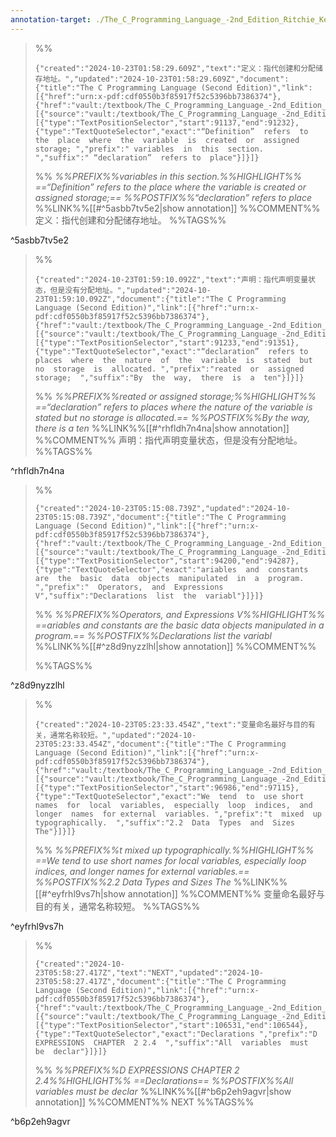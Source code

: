 ```yaml
---
annotation-target: ./The_C_Programming_Language_-2nd_Edition_Ritchie_Kernighan.pdf
---
```





>%%
>```annotation-json
>{"created":"2024-10-23T01:58:29.609Z","text":"定义：指代创建和分配储存地址。","updated":"2024-10-23T01:58:29.609Z","document":{"title":"The C Programming Language (Second Edition)","link":[{"href":"urn:x-pdf:cdf0550b3f85917f52c5396bb7386374"},{"href":"vault:/textbook/The_C_Programming_Language_-2nd_Edition_Ritchie_Kernighan.pdf"}],"documentFingerprint":"cdf0550b3f85917f52c5396bb7386374"},"uri":"vault:/textbook/The_C_Programming_Language_-2nd_Edition_Ritchie_Kernighan.pdf","target":[{"source":"vault:/textbook/The_C_Programming_Language_-2nd_Edition_Ritchie_Kernighan.pdf","selector":[{"type":"TextPositionSelector","start":91137,"end":91232},{"type":"TextQuoteSelector","exact":"“Definition”  refers  to the  place  where  the  variable  is  created  or  assigned  storage; ","prefix":" variables  in  this  section.  ","suffix":" “declaration”  refers to  place"}]}]}
>```
>%%
>*%%PREFIX%%variables  in  this  section.%%HIGHLIGHT%% ==“Definition”  refers  to the  place  where  the  variable  is  created  or  assigned  storage;== %%POSTFIX%%“declaration”  refers to  place*
>%%LINK%%[[#^5asbb7tv5e2|show annotation]]
>%%COMMENT%%
>定义：指代创建和分配储存地址。
>%%TAGS%%
>
^5asbb7tv5e2


>%%
>```annotation-json
>{"created":"2024-10-23T01:59:10.092Z","text":"声明：指代声明变量状态，但是没有分配地址。","updated":"2024-10-23T01:59:10.092Z","document":{"title":"The C Programming Language (Second Edition)","link":[{"href":"urn:x-pdf:cdf0550b3f85917f52c5396bb7386374"},{"href":"vault:/textbook/The_C_Programming_Language_-2nd_Edition_Ritchie_Kernighan.pdf"}],"documentFingerprint":"cdf0550b3f85917f52c5396bb7386374"},"uri":"vault:/textbook/The_C_Programming_Language_-2nd_Edition_Ritchie_Kernighan.pdf","target":[{"source":"vault:/textbook/The_C_Programming_Language_-2nd_Edition_Ritchie_Kernighan.pdf","selector":[{"type":"TextPositionSelector","start":91233,"end":91351},{"type":"TextQuoteSelector","exact":"“declaration”  refers to  places  where  the  nature  of  the  variable  is  stated  but  no  storage  is  allocated. ","prefix":"reated  or  assigned  storage;  ","suffix":"By  the  way,  there  is  a  ten"}]}]}
>```
>%%
>*%%PREFIX%%reated  or  assigned  storage;%%HIGHLIGHT%% ==“declaration”  refers to  places  where  the  nature  of  the  variable  is  stated  but  no  storage  is  allocated.== %%POSTFIX%%By  the  way,  there  is  a  ten*
>%%LINK%%[[#^rhfldh7n4na|show annotation]]
>%%COMMENT%%
>声明：指代声明变量状态，但是没有分配地址。
>%%TAGS%%
>
^rhfldh7n4na


>%%
>```annotation-json
>{"created":"2024-10-23T05:15:08.739Z","updated":"2024-10-23T05:15:08.739Z","document":{"title":"The C Programming Language (Second Edition)","link":[{"href":"urn:x-pdf:cdf0550b3f85917f52c5396bb7386374"},{"href":"vault:/textbook/The_C_Programming_Language_-2nd_Edition_Ritchie_Kernighan.pdf"}],"documentFingerprint":"cdf0550b3f85917f52c5396bb7386374"},"uri":"vault:/textbook/The_C_Programming_Language_-2nd_Edition_Ritchie_Kernighan.pdf","target":[{"source":"vault:/textbook/The_C_Programming_Language_-2nd_Edition_Ritchie_Kernighan.pdf","selector":[{"type":"TextPositionSelector","start":94200,"end":94287},{"type":"TextQuoteSelector","exact":"ariables  and  constants  are  the  basic  data  objects  manipulated  in  a  program. ","prefix":"  Operators,  and  Expressions V","suffix":"Declarations  list  the  variabl"}]}]}
>```
>%%
>*%%PREFIX%%Operators,  and  Expressions V%%HIGHLIGHT%% ==ariables  and  constants  are  the  basic  data  objects  manipulated  in  a  program.== %%POSTFIX%%Declarations  list  the  variabl*
>%%LINK%%[[#^z8d9nyzzlhl|show annotation]]
>%%COMMENT%%
>
>%%TAGS%%
>
^z8d9nyzzlhl


>%%
>```annotation-json
>{"created":"2024-10-23T05:23:33.454Z","text":"变量命名最好与目的有关，通常名称较短。","updated":"2024-10-23T05:23:33.454Z","document":{"title":"The C Programming Language (Second Edition)","link":[{"href":"urn:x-pdf:cdf0550b3f85917f52c5396bb7386374"},{"href":"vault:/textbook/The_C_Programming_Language_-2nd_Edition_Ritchie_Kernighan.pdf"}],"documentFingerprint":"cdf0550b3f85917f52c5396bb7386374"},"uri":"vault:/textbook/The_C_Programming_Language_-2nd_Edition_Ritchie_Kernighan.pdf","target":[{"source":"vault:/textbook/The_C_Programming_Language_-2nd_Edition_Ritchie_Kernighan.pdf","selector":[{"type":"TextPositionSelector","start":96986,"end":97115},{"type":"TextQuoteSelector","exact":"We  tend  to  use short  names  for  local  variables,  especially  loop  indices,  and  longer  names  for external  variables. ","prefix":"t  mixed  up  typographically.  ","suffix":"2.2  Data  Types  and  Sizes The"}]}]}
>```
>%%
>*%%PREFIX%%t  mixed  up  typographically.%%HIGHLIGHT%% ==We  tend  to  use short  names  for  local  variables,  especially  loop  indices,  and  longer  names  for external  variables.== %%POSTFIX%%2.2  Data  Types  and  Sizes The*
>%%LINK%%[[#^eyfrhl9vs7h|show annotation]]
>%%COMMENT%%
>变量命名最好与目的有关，通常名称较短。
>%%TAGS%%
>
^eyfrhl9vs7h



>%%
>```annotation-json
>{"created":"2024-10-23T05:58:27.417Z","text":"NEXT","updated":"2024-10-23T05:58:27.417Z","document":{"title":"The C Programming Language (Second Edition)","link":[{"href":"urn:x-pdf:cdf0550b3f85917f52c5396bb7386374"},{"href":"vault:/textbook/The_C_Programming_Language_-2nd_Edition_Ritchie_Kernighan.pdf"}],"documentFingerprint":"cdf0550b3f85917f52c5396bb7386374"},"uri":"vault:/textbook/The_C_Programming_Language_-2nd_Edition_Ritchie_Kernighan.pdf","target":[{"source":"vault:/textbook/The_C_Programming_Language_-2nd_Edition_Ritchie_Kernighan.pdf","selector":[{"type":"TextPositionSelector","start":106531,"end":106544},{"type":"TextQuoteSelector","exact":"Declarations ","prefix":"D  EXPRESSIONS  CHAPTER  2 2.4  ","suffix":"All  variables  must  be  declar"}]}]}
>```
>%%
>*%%PREFIX%%D  EXPRESSIONS  CHAPTER  2 2.4%%HIGHLIGHT%% ==Declarations== %%POSTFIX%%All  variables  must  be  declar*
>%%LINK%%[[#^b6p2eh9agvr|show annotation]]
>%%COMMENT%%
>NEXT
>%%TAGS%%
>
^b6p2eh9agvr
